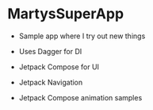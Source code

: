 # MartysSuperApp

- Sample app where I try out new things

- Uses Dagger for DI
- Jetpack Compose for UI
- Jetpack Navigation
- Jetpack Compose animation samples
